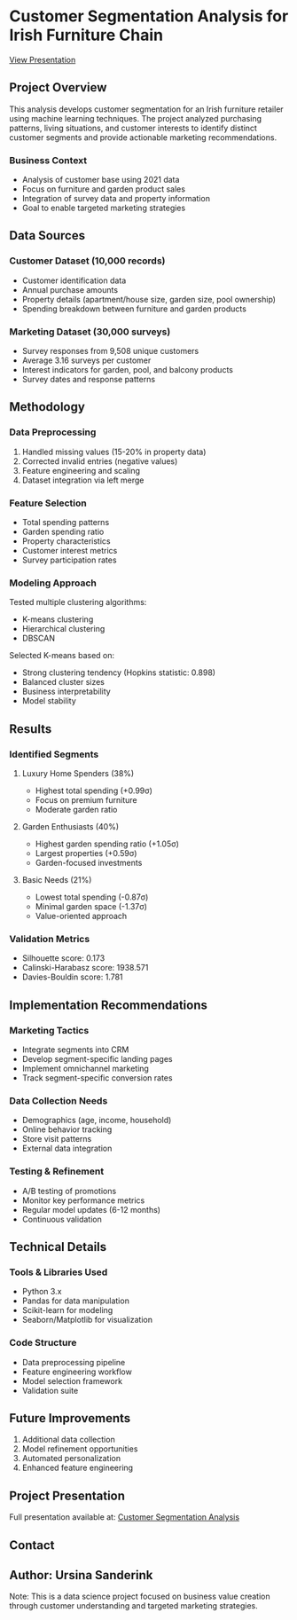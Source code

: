 # Customer Segmentation Analysis for Irish Furniture Chain
[View Presentation](https://customer-segmentation-fo-4ozzy47.gamma.site/)

## Project Overview
This analysis develops customer segmentation for an Irish furniture retailer using machine learning techniques. The project analyzed purchasing patterns, living situations, and customer interests to identify distinct customer segments and provide actionable marketing recommendations.

### Business Context
- Analysis of customer base using 2021 data
- Focus on furniture and garden product sales
- Integration of survey data and property information
- Goal to enable targeted marketing strategies

## Data Sources

### Customer Dataset (10,000 records)
- Customer identification data 
- Annual purchase amounts
- Property details (apartment/house size, garden size, pool ownership)
- Spending breakdown between furniture and garden products

### Marketing Dataset (30,000 surveys)
- Survey responses from 9,508 unique customers
- Average 3.16 surveys per customer
- Interest indicators for garden, pool, and balcony products
- Survey dates and response patterns

## Methodology

### Data Preprocessing
1. Handled missing values (15-20% in property data)
2. Corrected invalid entries (negative values)
3. Feature engineering and scaling
4. Dataset integration via left merge

### Feature Selection
- Total spending patterns
- Garden spending ratio
- Property characteristics
- Customer interest metrics
- Survey participation rates

### Modeling Approach
Tested multiple clustering algorithms:
- K-means clustering
- Hierarchical clustering
- DBSCAN

Selected K-means based on:
- Strong clustering tendency (Hopkins statistic: 0.898)
- Balanced cluster sizes
- Business interpretability
- Model stability

## Results

### Identified Segments

1. Luxury Home Spenders (38%)
   - Highest total spending (+0.99σ)
   - Focus on premium furniture
   - Moderate garden ratio

2. Garden Enthusiasts (40%)
   - Highest garden spending ratio (+1.05σ)
   - Largest properties (+0.59σ)
   - Garden-focused investments

3. Basic Needs (21%)
   - Lowest total spending (-0.87σ)
   - Minimal garden space (-1.37σ)
   - Value-oriented approach

### Validation Metrics
- Silhouette score: 0.173
- Calinski-Harabasz score: 1938.571
- Davies-Bouldin score: 1.781

## Implementation Recommendations

### Marketing Tactics
- Integrate segments into CRM
- Develop segment-specific landing pages
- Implement omnichannel marketing
- Track segment-specific conversion rates

### Data Collection Needs
- Demographics (age, income, household)
- Online behavior tracking
- Store visit patterns
- External data integration

### Testing & Refinement
- A/B testing of promotions
- Monitor key performance metrics
- Regular model updates (6-12 months)
- Continuous validation

## Technical Details

### Tools & Libraries Used
- Python 3.x
- Pandas for data manipulation
- Scikit-learn for modeling
- Seaborn/Matplotlib for visualization

### Code Structure
- Data preprocessing pipeline
- Feature engineering workflow
- Model selection framework
- Validation suite

## Future Improvements
1. Additional data collection
2. Model refinement opportunities
3. Automated personalization
4. Enhanced feature engineering

## Project Presentation
Full presentation available at: [Customer Segmentation Analysis](https://customer-segmentation-fo-4ozzy47.gamma.site/)

## Contact
Author: Ursina Sanderink
---
Note: This is a data science project focused on business value creation through customer understanding and targeted marketing strategies.
